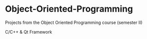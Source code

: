 # Object-Oriented-Programming
Projects from the Object Oriented Programming course (semester II)

C/C++ & Qt Framework
